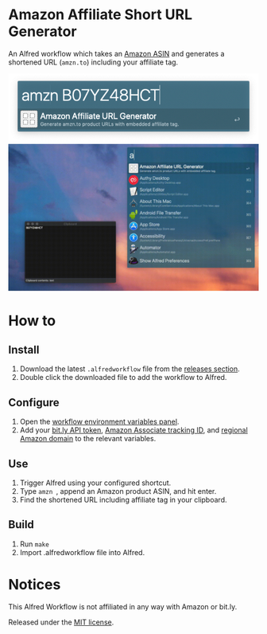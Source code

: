 # Amazon Affiliate Short URL Generator

An Alfred workflow which takes an [Amazon ASIN](https://en.wikipedia.org/wiki/Amazon_Standard_Identification_Number) and generates a shortened URL (`amzn.to`) including your affiliate tag.

<p align="center">
    <img src="screenshot01.png">
    <img src="screenrecord01.gif">
</p>

# How to
## Install
1. Download the latest `.alfredworkflow` file from the [releases section](https://github.com/tigattack/AmznAffiliateURL-Alfred-Workflow/releases).
2. Double click the downloaded file to add the workflow to Alfred.

## Configure
1. Open the [workflow environment variables panel](https://www.alfredapp.com/help/workflows/advanced/variables/#environment).
2. Add your [bit.ly API token](https://bitly.is/accesstoken), [Amazon Associate tracking ID](https://affiliate-program.amazon.co.uk/home/account/tag/manage), and [regional Amazon domain](https://en.wikipedia.org/wiki/Amazon_(company)#Website) to the relevant variables.

## Use
1. Trigger Alfred using your configured shortcut.
2. Type `amzn `, append an Amazon product ASIN, and hit enter.
3. Find the shortened URL including affiliate tag in your clipboard.

## Build
1. Run `make`
2. Import .alfredworkflow file into Alfred.

# Notices

This Alfred Workflow is not affiliated in any way with Amazon or bit.ly.

Released under the [MIT license](https://tldrlegal.com/license/mit-license).
